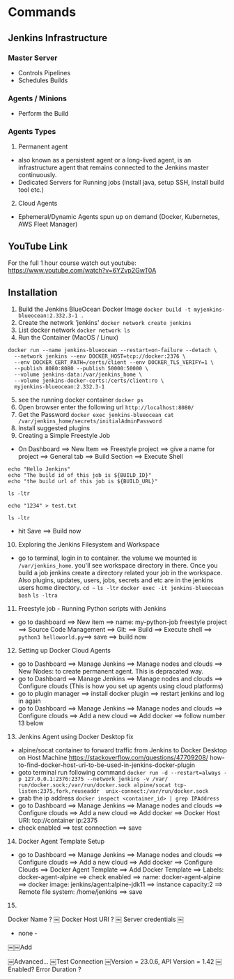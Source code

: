 # Commands

## Jenkins Infrastructure
### Master Server
- Controls Pipelines
- Schedules Builds

### Agents / Minions
- Perform the Build

### Agents Types
1. Permanent agent
- also known as a persistent agent or a long-lived agent, is an infrastructure agent that remains connected to the Jenkins master continuously.
- Dedicated Servers for Running jobs (install java, setup SSH, install build tool etc.)
2. Cloud Agents 
- Ephemeral/Dynamic Agents spun up on demand (Docker, Kubernetes, AWS Fleet Manager)


## YouTube Link
For the full 1 hour course watch out youtube:
https://www.youtube.com/watch?v=6YZvp2GwT0A

## Installation
1. Build the Jenkins BlueOcean Docker Image
`docker build -t myjenkins-blueocean:2.332.3-1 .`
2. Create the network 'jenkins'
`docker network create jenkins`
3. List docker network
`docker network ls`
4. Run the Container (MacOS / Linux)
```
docker run --name jenkins-blueocean --restart=on-failure --detach \
  --network jenkins --env DOCKER_HOST=tcp://docker:2376 \
  --env DOCKER_CERT_PATH=/certs/client --env DOCKER_TLS_VERIFY=1 \
  --publish 8080:8080 --publish 50000:50000 \
  --volume jenkins-data:/var/jenkins_home \
  --volume jenkins-docker-certs:/certs/client:ro \
  myjenkins-blueocean:2.332.3-1
```
5. see the running docker container
`docker ps`
6. Open browser enter the following url `http://localhost:8080/`
7. Get the Password
`docker exec jenkins-blueocean cat /var/jenkins_home/secrets/initialAdminPassword`
8. Install suggested plugins
9. Creating a Simple Freestyle Job
- On Dashboard ==> New Item ==> Freestyle project ==> give a name for project ==> General tab ==> Build Section ==> Execute Shell
```
echo "Hello Jenkins"
echo "The build id of this job is ${BUILD_ID}"
echo "the build url of this job is ${BUILD_URL}"

ls -ltr

echo "1234" > test.txt

ls -ltr
```
- hit Save ==> Build now

10. Exploring the Jenkins Filesystem and Workspace
- go to terminal, login in to container. the volume we mounted is `/var/jenkins_home`. you'll see workspace directory in there. Once you build a job jenkins create a directory related your job in the workspace. Also plugins, updates, users, jobs, secrets and etc are in the jenkins users home directory. `cd ~` `ls -ltr`
`docker exec -it jenkins-blueocean bash`
`ls -ltra`

11. Freestyle job - Running Python scripts with Jenkins
- go to dashboard ==> New item ==> name: my-python-job freestyle project ==> Source Code Management ==> Git: <repository url> ==> Build ==> Execute shell ==> `python3 helloworld.py`==> save ==> build now 

12. Setting up Docker Cloud Agents
- go to Dashboard ==> Manage Jenkins ==> Manage nodes and clouds ==> New Nodes: to create permanent agent. This is depracated way.
- go to Dashboard ==> Manage Jenkins ==> Manage nodes and clouds ==> Configure clouds (This is how you set up agents using cloud platforms)
- go to plugin manager ==> install docker plugin ==> restart jenkins and log in again
- go to Dashboard ==> Manage Jenkins ==> Manage nodes and clouds ==> Configure clouds ==> Add a new cloud ==> Add docker ==> follow number 13 below

13. Jenkins Agent using Docker Desktop fix  
- alpine/socat container to forward traffic from Jenkins to Docker Desktop on 
Host Machine
https://stackoverflow.com/questions/47709208/
how-to-find-docker-host-uri-to-be-used-in-jenkins-docker-plugin
- goto terminal run following command
`docker run -d --restart=always -p 127.0.0.1:2376:2375 --network jenkins -v /var/
run/docker.sock:/var/run/docker.sock alpine/socat tcp-listen:2375,fork,reuseaddr 
unix-connect:/var/run/docker.sock`
- grab the ip address
`docker inspect <container_id> | grep IPAddress`
- go to Dashboard ==> Manage Jenkins ==> Manage nodes and clouds ==> Configure clouds ==> Add a new cloud ==> Add docker ==> Docker Host URI: tcp://container ip:2375
- check enabled ==> test connection ==> save

14. Docker Agent Template Setup 
- go to Dashboard ==> Manage Jenkins ==> Manage nodes and clouds ==> Configure 
clouds ==> Add a new cloud ==> Add docker ==> Configure Clouds ==> Docker Agent Template ==> Add Docker Template ==> Labels: docker-agent-alpine ==> check enabled ==> name: docker-agent-alpine ==> docker image: jenkins/agent:alpine-jdk11 ==> instance capacity:2 ==> Remote file system: /home/jenkins ==> save

15. 
Docker
Name
?
￼
Docker Host URI
?
￼
Server credentials
￼
- none -
 
￼￼Add
 
￼Advanced...
￼Test Connection
￼Version = 23.0.6, API Version = 1.42
￼Enabled?
Error Duration
?











